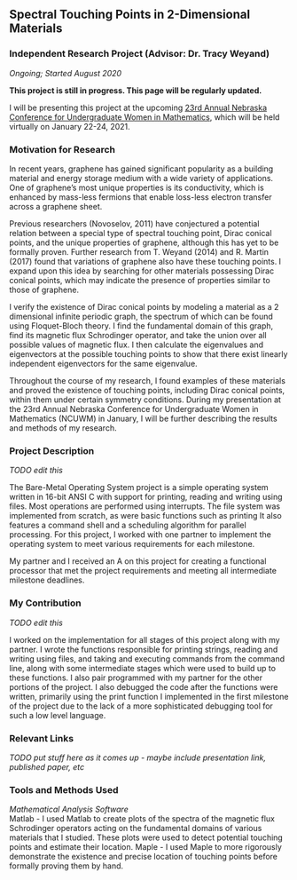 ## Spectral Touching Points in 2-Dimensional Materials
### Independent Research Project (Advisor: Dr. Tracy Weyand)
*Ongoing; Started August 2020*

**This project is still in progress. This page will be regularly updated.**

I will be presenting this project at the upcoming <a href="https://www.math.unl.edu/~ncuwm/23rdAnnual/">23rd Annual Nebraska Conference for Undergraduate Women in Mathematics</a>, which will be held virtually on January 22-24, 2021. 

### Motivation for Research
In recent years, graphene has gained significant popularity as a building material and energy storage medium with a wide variety of applications. One of graphene’s most unique properties is its conductivity, which is enhanced by mass-less fermions that enable loss-less electron transfer across a graphene sheet. 

Previous researchers (Novoselov, 2011) have conjectured a potential relation between a special type of spectral touching point, Dirac conical points, and the unique properties of graphene, although this has yet to be formally proven. Further research from T. Weyand (2014) and R. Martin (2017) found that variations of graphene also have these touching points. I expand upon this idea by searching for other materials possessing Dirac conical points, which may indicate the presence of properties similar to those of graphene. 

I verify the existence of Dirac conical points by modeling a material as a 2 dimensional infinite periodic graph, the spectrum of which can be found using Floquet-Bloch theory. I find the fundamental domain of this graph, find its magnetic flux Schrodinger operator, and take the union over all possible values of magnetic flux. I then calculate the eigenvalues and eigenvectors at the possible touching points to show that there exist linearly independent eigenvectors for the same eigenvalue. 

Throughout the course of my research, I found examples of these materials and proved the existence of touching points, including Dirac conical points, within them under certain symmetry conditions. During my presentation at the 23rd Annual Nebraska Conference for Undergraduate Women in Mathematics (NCUWM) in January, I will be further describing the results and methods of my research. 

### Project Description
*TODO edit this*

The Bare-Metal Operating System project is a simple operating system written in 16-bit ANSI C with support for printing, reading and writing using files. Most operations are performed using interrupts. The file system was implemented from scratch, as were basic functions such as printing It also features a command shell and a scheduling algorithm for parallel processing. For this project, I worked with one partner to implement the operating system to meet various requirements for each milestone. 

My partner and I received an A on this project for creating a functional processor that met the project requirements and meeting all intermediate milestone deadlines. 

### My Contribution
*TODO edit this*

I worked on the implementation for all stages of this project along with my partner. I wrote the functions responsible for printing strings, reading and writing using files, and taking and executing commands from the command line, along with some intermediate stages which were used to build up to these functions. I also pair programmed with my partner for the other portions of the project. I also debugged the code after the functions were written, primarily using the print function I implemented in the first milestone of the project due to the lack of a more sophisticated debugging tool for such a low level language. 

### Relevant Links
*TODO put stuff here as it comes up - maybe include presentation link, published paper, etc*

### Tools and Methods Used
*Mathematical Analysis Software* <br>
Matlab - I used Matlab to create plots of the spectra of the magnetic flux Schrodinger operators acting on the fundamental domains of various materials that I studied. These plots were used to detect potential touching points and estimate their location. 
Maple - I used Maple to more rigorously demonstrate the existence and precise location of touching points before formally proving them by hand. 
